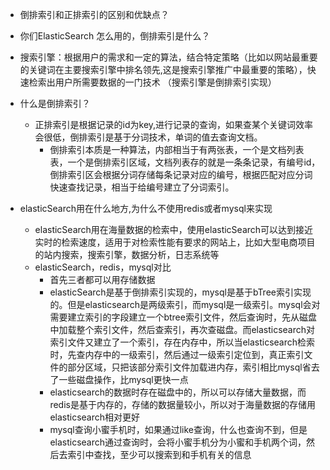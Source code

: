 * 倒排索引和正排索引的区别和优缺点？
* 你们ElasticSearch 怎么用的，倒排索引是什么？
* 搜索引擎：根据用户的需求和一定的算法，结合特定策略（比如以网站最重要的关键词在主要搜索引擎中排名领先,这是搜索引擎推广中最重要的策略），快速检索出用户所需要数据的一门技术 （搜索引擎是倒排索引实现）
* 什么是倒排索引？

  * 正排索引是根据记录的id为key,进行记录的查询，如果查某个关键词效率会很低，倒排索引是基于分词技术，单词的值去查询文档。
    * 倒排索引本质是一种算法，内部相当于有两张表，一个是文档列表表，一个是倒排索引区域，文档列表存的就是一条条记录，有编号id，倒排索引区会根据分词存储每条记录对应的编号，根据匹配对应分词快速查找记录，相当于给编号建立了分词索引。
* elasticSearch用在什么地方,为什么不使用redis或者mysql来实现

  * elasticSearch用在海量数据的检索中，使用elasticSearch可以达到接近实时的检索速度，适用于对检索性能有要求的网站上，比如大型电商项目的站内搜索，搜索引擎，数据分析，日志系统等
  * elasticSearch，redis，mysql对比
    * 首先三者都可以用存储数据
    * elasticSearch是基于倒排索引实现的，mysql是基于bTree索引实现的。但是elasticsearch是两级索引，而mysql是一级索引。mysql会对需要建立索引的字段建立一个btree索引文件，然后查询时，先从磁盘中加载整个索引文件，然后查索引，再次查磁盘。而elasticsearch对索引文件又建立了一个索引，存在内存中，所以当elasticsearch检索时，先查内存中的一级索引，然后通过一级索引定位到，真正索引文件的部分区域，只把该部分索引文件加载进内存，索引相比mysql省去了一些磁盘操作，比mysql更快一点
    * elasticsearch的数据时存在磁盘中的，所以可以存储大量数据，而redis是基于内存的，存储的数据量较小，所以对于海量数据的存储用elasticsearch相对更好
    * mysql查询小蜜手机时，如果通过like查询，什么也查询不到，但是elasticsearch通过查询时，会将小蜜手机分为小蜜和手机两个词，然后去索引中查找，至少可以搜索到和手机有关的信息